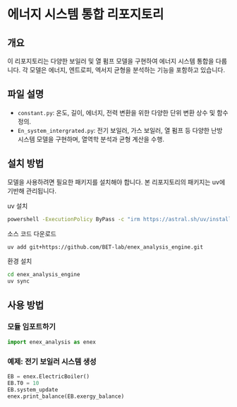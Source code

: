 # 에너지 시스템 통합 리포지토리

## 개요
이 리포지토리는 다양한 보일러 및 열 펌프 모델을 구현하여 에너지 시스템 통합을 다룹니다. 각 모델은 에너지, 엔트로피, 엑서지 균형을 분석하는 기능을 포함하고 있습니다.

## 파일 설명

- `constant.py`: 온도, 길이, 에너지, 전력 변환을 위한 다양한 단위 변환 상수 및 함수 정의.
- `En_system_intergrated.py`: 전기 보일러, 가스 보일러, 열 펌프 등 다양한 난방 시스템 모델을 구현하며, 열역학 분석과 균형 계산을 수행.

## 설치 방법
모델을 사용하려면 필요한 패키지를 설치해야 합니다. 본 리포지토리의 패키지는 uv에 기반해 관리됩니다. 

uv 설치 
```bash
powershell -ExecutionPolicy ByPass -c "irm https://astral.sh/uv/install.ps1 | iex"
```

소스 코드 다운로드
```bash
uv add git+https://github.com/BET-lab/enex_analysis_engine.git
```

환경 설치
```bash
cd enex_analysis_engine
uv sync
```

## 사용 방법

### 모듈 임포트하기
```python
import enex_analysis as enex
```

### 예제: 전기 보일러 시스템 생성
```python
EB = enex.ElectricBoiler()
EB.T0 = 10
EB.system_update
enex.print_balance(EB.exergy_balance)
```

